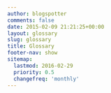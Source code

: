 ```yaml
---
author: blogspotter
comments: false
date: 2015-02-09 21:21:25+00:00
layout: glossary
slug: glossary
title: Glossary
footer-nav: show
sitemap:
  lastmod: 2016-02-29
  priority: 0.5
  changefreq: 'monthly'
---
```

